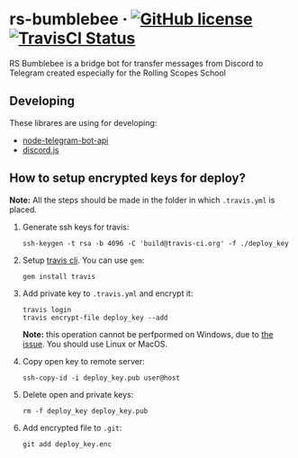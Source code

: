 # rs-bumblebee &middot; [![GitHub license](https://img.shields.io/github/license/mikhama/rs-bumblebee)](https://github.com/mikhama/rs-bumblebee/blob/master/LICENSE) [![TravisCI Status](https://travis-ci.org/mikhama/rs-bumblebee.svg?branch=master)](https://travis-ci.org/mikhama/rs-bumblebee)
RS Bumblebee is a bridge bot for transfer messages from Discord to Telegram created especially for the Rolling Scopes School

## Developing
These librares are using for developing:
- [node-telegram-bot-api](https://github.com/yagop/node-telegram-bot-api/blob/master/doc/api.md)
- [discord.js](https://discord.js.org/#/docs/main/stable/general/welcome)

## How to setup encrypted keys for deploy?
**Note:** All the steps should be made in the folder in which `.travis.yml` is placed.
1. Generate ssh keys for travis:
    ```
    ssh-keygen -t rsa -b 4096 -C 'build@travis-ci.org' -f ./deploy_key
    ```
2. Setup [travis cli](https://docs.travis-ci.com/user/encryption-keys/). You can use `gem`:
    ```
    gem install travis 
    ```
3. Add private key to `.travis.yml` and encrypt it:
    ```
    travis login
    travis encrypt-file deploy_key --add
    ```
    **Note:** this operation cannot be perfpormed on Windows, due to [the issue](https://github.com/travis-ci/travis-ci/issues/4746). You should use Linux or MacOS.

4. Copy open key to remote server:
    ```
    ssh-copy-id -i deploy_key.pub user@host
    ```
5. Delete open and private keys:
    ```
    rm -f deploy_key deploy_key.pub
    ```
6. Add encrypted file to `.git`:
    ```
    git add deploy_key.enc
    ```
